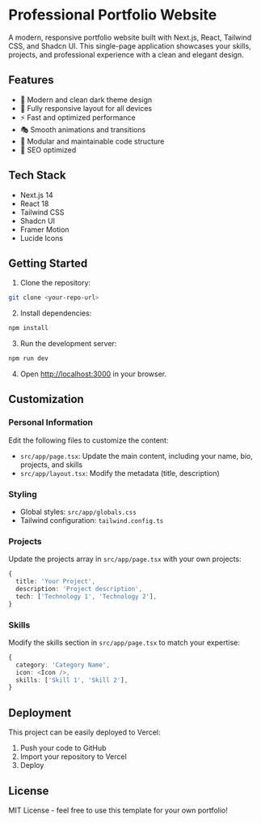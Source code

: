 # Professional Portfolio Website

A modern, responsive portfolio website built with Next.js, React, Tailwind CSS, and Shadcn UI. This single-page application showcases your skills, projects, and professional experience with a clean and elegant design.

## Features

- 🎨 Modern and clean dark theme design
- 📱 Fully responsive layout for all devices
- ⚡ Fast and optimized performance
- 🎭 Smooth animations and transitions
- 🧩 Modular and maintainable code structure
- 🎯 SEO optimized

## Tech Stack

- Next.js 14
- React 18
- Tailwind CSS
- Shadcn UI
- Framer Motion
- Lucide Icons

## Getting Started

1. Clone the repository:
```bash
git clone <your-repo-url>
```

2. Install dependencies:
```bash
npm install
```

3. Run the development server:
```bash
npm run dev
```

4. Open [http://localhost:3000](http://localhost:3000) in your browser.

## Customization

### Personal Information

Edit the following files to customize the content:

- `src/app/page.tsx`: Update the main content, including your name, bio, projects, and skills
- `src/app/layout.tsx`: Modify the metadata (title, description)

### Styling

- Global styles: `src/app/globals.css`
- Tailwind configuration: `tailwind.config.ts`

### Projects

Update the projects array in `src/app/page.tsx` with your own projects:

```typescript
{
  title: 'Your Project',
  description: 'Project description',
  tech: ['Technology 1', 'Technology 2'],
}
```

### Skills

Modify the skills section in `src/app/page.tsx` to match your expertise:

```typescript
{
  category: 'Category Name',
  icon: <Icon />,
  skills: ['Skill 1', 'Skill 2'],
}
```

## Deployment

This project can be easily deployed to Vercel:

1. Push your code to GitHub
2. Import your repository to Vercel
3. Deploy

## License

MIT License - feel free to use this template for your own portfolio! 